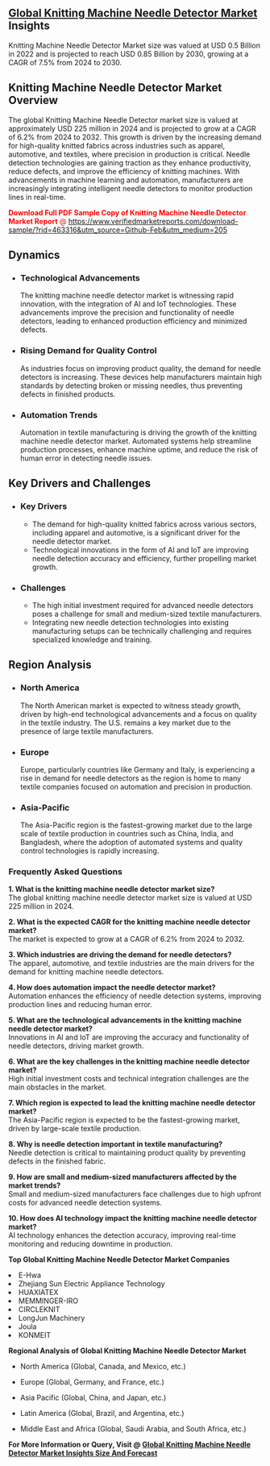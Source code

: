 <h2><a href="https://www.verifiedmarketreports.com/download-sample/?rid=463316&amp;utm_source=Github&amp;utm_medium=205" target="_blank">Global Knitting Machine Needle Detector Market</a> Insights</h2><p>Knitting Machine Needle Detector Market size was valued at USD 0.5 Billion in 2022 and is projected to reach USD 0.85 Billion by 2030, growing at a CAGR of 7.5% from 2024 to 2030.</p><p><h2>Knitting Machine Needle Detector Market Overview</h2> <p>The global Knitting Machine Needle Detector market size is valued at approximately USD 225 million in 2024 and is projected to grow at a CAGR of 6.2% from 2024 to 2032. This growth is driven by the increasing demand for high-quality knitted fabrics across industries such as apparel, automotive, and textiles, where precision in production is critical. Needle detection technologies are gaining traction as they enhance productivity, reduce defects, and improve the efficiency of knitting machines. With advancements in machine learning and automation, manufacturers are increasingly integrating intelligent needle detectors to monitor production lines in real-time.</p> <p><p><span class=""><span style="color: #ff0000;"><strong>Download Full PDF Sample Copy of Knitting Machine Needle Detector Market Report</strong> @ </span><a href="https://www.verifiedmarketreports.com/download-sample/?rid=463316&amp;utm_source=Github-Feb&amp;utm_medium=205" target="_blank">https://www.verifiedmarketreports.com/download-sample/?rid=463316&amp;utm_source=Github-Feb&amp;utm_medium=205</a></span></p></p> <h2>Dynamics</h2> <ul> <li><h3>Technological Advancements</h3> The knitting machine needle detector market is witnessing rapid innovation, with the integration of AI and IoT technologies. These advancements improve the precision and functionality of needle detectors, leading to enhanced production efficiency and minimized defects.</li> <li><h3>Rising Demand for Quality Control</h3> As industries focus on improving product quality, the demand for needle detectors is increasing. These devices help manufacturers maintain high standards by detecting broken or missing needles, thus preventing defects in finished products.</li> <li><h3>Automation Trends</h3> Automation in textile manufacturing is driving the growth of the knitting machine needle detector market. Automated systems help streamline production processes, enhance machine uptime, and reduce the risk of human error in detecting needle issues.</li> </ul> <h2>Key Drivers and Challenges</h2> <ul> <li><h3>Key Drivers</h3> <ul> <li>The demand for high-quality knitted fabrics across various sectors, including apparel and automotive, is a significant driver for the needle detector market.</li> <li>Technological innovations in the form of AI and IoT are improving needle detection accuracy and efficiency, further propelling market growth.</li> </ul> </li> <li><h3>Challenges</h3> <ul> <li>The high initial investment required for advanced needle detectors poses a challenge for small and medium-sized textile manufacturers.</li> <li>Integrating new needle detection technologies into existing manufacturing setups can be technically challenging and requires specialized knowledge and training.</li> </ul> </li> </ul> <h2>Region Analysis</h2> <ul> <li><h3>North America</h3> The North American market is expected to witness steady growth, driven by high-end technological advancements and a focus on quality in the textile industry. The U.S. remains a key market due to the presence of large textile manufacturers.</li> <li><h3>Europe</h3> Europe, particularly countries like Germany and Italy, is experiencing a rise in demand for needle detectors as the region is home to many textile companies focused on automation and precision in production.</li> <li><h3>Asia-Pacific</h3> The Asia-Pacific region is the fastest-growing market due to the large scale of textile production in countries such as China, India, and Bangladesh, where the adoption of automated systems and quality control technologies is rapidly increasing.</li> </ul> <h3>Frequently Asked Questions</h3> <p><b>1. What is the knitting machine needle detector market size?</b><br>The global knitting machine needle detector market size is valued at USD 225 million in 2024.</p> <p><b>2. What is the expected CAGR for the knitting machine needle detector market?</b><br>The market is expected to grow at a CAGR of 6.2% from 2024 to 2032.</p> <p><b>3. Which industries are driving the demand for needle detectors?</b><br>The apparel, automotive, and textile industries are the main drivers for the demand for knitting machine needle detectors.</p> <p><b>4. How does automation impact the needle detector market?</b><br>Automation enhances the efficiency of needle detection systems, improving production lines and reducing human error.</p> <p><b>5. What are the technological advancements in the knitting machine needle detector market?</b><br>Innovations in AI and IoT are improving the accuracy and functionality of needle detectors, driving market growth.</p> <p><b>6. What are the key challenges in the knitting machine needle detector market?</b><br>High initial investment costs and technical integration challenges are the main obstacles in the market.</p> <p><b>7. Which region is expected to lead the knitting machine needle detector market?</b><br>The Asia-Pacific region is expected to be the fastest-growing market, driven by large-scale textile production.</p> <p><b>8. Why is needle detection important in textile manufacturing?</b><br>Needle detection is critical to maintaining product quality by preventing defects in the finished fabric.</p> <p><b>9. How are small and medium-sized manufacturers affected by the market trends?</b><br>Small and medium-sized manufacturers face challenges due to high upfront costs for advanced needle detection systems.</p> <p><b>10. How does AI technology impact the knitting machine needle detector market?</b><br>AI technology enhances the detection accuracy, improving real-time monitoring and reducing downtime in production.</p> </p><p><strong>Top Global Knitting Machine Needle Detector Market Companies</strong></p><div data-test-id=""><p><li>E-Hwa</li><li> Zhejiang Sun Electric Appliance Technology</li><li> HUAXIATEX</li><li> MEMMINGER-IRO</li><li> CIRCLEKNIT</li><li> LongJun Machinery</li><li> Joula</li><li> KONMEIT</li></p><div><strong>Regional Analysis of&nbsp;Global Knitting Machine Needle Detector Market</strong></div><ul><li dir="ltr"><p dir="ltr">North America&nbsp;(Global, Canada, and Mexico, etc.)</p></li><li dir="ltr"><p dir="ltr">Europe (Global, Germany, and France, etc.)</p></li><li dir="ltr"><p dir="ltr">Asia Pacific&nbsp;(Global, China, and Japan, etc.)</p></li><li dir="ltr"><p dir="ltr">Latin America&nbsp;(Global, Brazil, and Argentina, etc.)</p></li><li dir="ltr">Middle East and Africa&nbsp;(Global, Saudi Arabia, and South Africa, etc.)</li></ul><p><strong>For More Information or Query, Visit @&nbsp;</strong><strong><a href="https://www.verifiedmarketreports.com/product/knitting-machine-needle-detector-market/?utm_source=Github&amp;utm_medium=205" target="_blank">Global Knitting Machine Needle Detector Market Insights Size And Forecast</a></strong></p></div>
